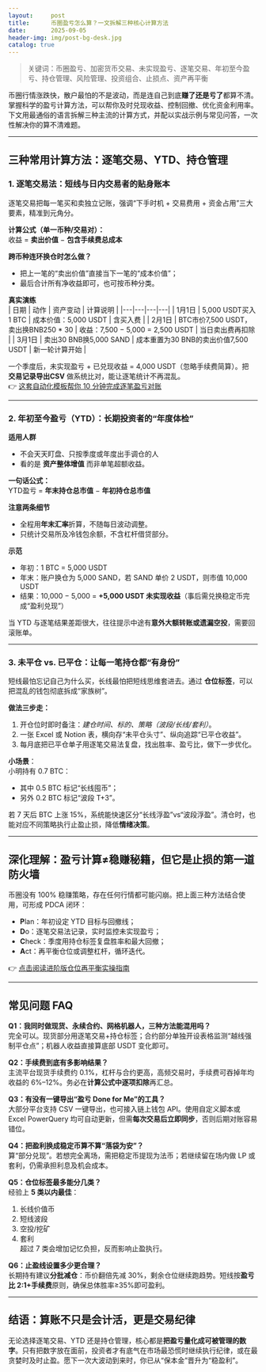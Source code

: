 ```yaml
---
layout:     post
title:      币圈盈亏怎么算？一文拆解三种核心计算方法
date:       2025-09-05
header-img: img/post-bg-desk.jpg
catalog: true
---
```


> 关键词：币圈盈亏、加密货币交易、未实现盈亏、逐笔交易、年初至今盈亏、持仓管理、风险管理、投资组合、止损点、资产再平衡  

币圈行情涨跌快，散户最怕的不是波动，而是连自己到底**赚了还是亏了**都算不清。掌握科学的盈亏计算方法，可以帮你及时兑现收益、控制回撤、优化资金利用率。下文用最通俗的语言拆解三种主流的计算方式，并配以实战示例与常见问答，一次性解决你的算不清难题。

---

## 三种常用计算方法：逐笔交易、YTD、持仓管理

### 1. 逐笔交易法：短线与日内交易者的贴身账本  
逐笔交易把每一笔买和卖独立记账，强调“下手时机 + 交易费用 + 资金占用”三大要素，精准到元角分。

**计算公式（单一币种/交易对）：**  
收益 = **卖出价值** − **包含手续费总成本**  

**跨币种连环换仓时怎么做？**  
- 把上一笔的“卖出价值”直接当下一笔的“成本价值”；  
- 最后合计所有净收益即可，也可按币种分类。

**真实演练**  
| 日期 | 动作 | 资产变动 | 计算说明 |
|---|---|---|---|
| 1月1日 | 5,000 USDT买入1 BTC | 成本价值：5,000 USDT | 含买入费 |
| 2月1日 | BTC市价7,500 USDT，卖出换BNB250 * 30 | 收益：7,500 − 5,000 = 2,500 USDT | 当日卖出费再扣除 |
| 3月1日 | 卖出30 BNB换5,000 SAND | 成本重置为30 BNB的卖出价值7,500 USDT | 新一轮计算开始 |

一个季度后，未实现盈亏 + 已兑现收益 = 4,000 USDT（忽略手续费简算）。把 **交易记录导出CSV** 做系统比对，能让逐笔统计不再混乱。  
👉 [这套自动化模板帮你 10 分钟完成逐笔盈亏对账](https://okxdog.com/)

---

### 2. 年初至今盈亏（YTD）：长期投资者的“年度体检”  

**适用人群**  
- 不会天天盯盘、只按季度或年度出手调仓的人  
- 看的是 **资产整体增值** 而非单笔超额收益。

**一句话公式：**  
YTD盈亏 = **年末持仓总市值** − **年初持仓总市值**

**注意两条细节**  
- 全程用**年末汇率**折算，不随每日波动调整。  
- 只统计交易所及冷钱包余额，不含杠杆借贷部分。

**示范**  
- 年初：1 BTC = 5,000 USDT  
- 年末：账户换仓为 5,000 SAND，若 SAND 单价 2 USDT，则市值 10,000 USDT  
- 结果：10,000 − 5,000 = **+5,000 USDT 未实现收益**（事后需兑换稳定币完成“盈利兑现”）

当 YTD 与逐笔结果差距很大，往往提示中途有**意外大额转账或遗漏空投**，需要回滚账单。

---

### 3. 未平仓 vs. 已平仓：让每一笔持仓都“有身份”  
短线最怕忘记自己为什么买，长线最怕把短线思维套进去。通过 **仓位标签**，可以把混乱的钱包彻底拆成“家族树”。

**做法三步走：**  
1. 开仓位时即时备注：*建仓时间、标的、策略（波段/长线/套利）*。  
2. 一张 Excel 或 Notion 表，横向存“未平仓头寸”、纵向追踪“已平仓收益”。  
3. 每月底把已平仓单子用逐笔交易法复盘，找出胜率、盈亏比，做下一步优化。

**小场景**：  
小明持有 0.7 BTC：  
- 其中 0.5 BTC 标记“长线囤币”；  
- 另外 0.2 BTC 标记“波段 T+3”。  

若 7 天后 BTC 上涨 15%，系统能快速区分“长线浮盈”vs“波段浮盈”。清仓时，也能对应不同策略执行止盈止损，降低**情绪决策**。

---

## 深化理解：盈亏计算≠稳赚秘籍，但它是止损的第一道防火墙  
币圈没有 100% 稳赚策略，存在任何行情都可能闪崩。把上面三种方法结合使用，可形成 PDCA 闭环：

- **P**lan：年初设定 YTD 目标与回撤线；  
- **D**o：逐笔交易法记录，实时监控未实现盈亏；  
- **C**heck：季度用持仓标签复盘胜率和最大回撤；  
- **A**ct：再平衡仓位或调整杠杆，循环迭代。  

👉 [点击阅读进阶版仓位再平衡实操指南](https://okxdog.com/)  

---

## 常见问题 FAQ

**Q1：我同时做现货、永续合约、网格机器人，三种方法能混用吗？**  
完全可以。现货部分用逐笔交易+持仓标签；合约部分单独开设表格监测“越线强制平仓点”；机器人收益直接算底部 USDT 变化即可。

**Q2：手续费到底有多影响结果？**  
主流平台现货手续费约 0.1%，杠杆与合约更高，高频交易时，手续费可吞掉年均收益的 6%–12%。务必在**计算公式中逐项扣除**再汇总。

**Q3：有没有一键导出“盈亏 Done for Me”的工具？**  
大部分平台支持 CSV 一键导出，也可接入链上钱包 API。使用自定义脚本或 Excel PowerQuery 均可自动更新，但需**每次交易后立即同步**，否则后期对账容易错位。

**Q4：把盈利换成稳定币算不算“落袋为安”？**  
算“部分兑现”。若想完全离场，需把稳定币提现为法币；若继续留在场内做 LP 或套利，仍需承担利息及机会成本。

**Q5：仓位标签最多能分几类？**  
经验上 **5 类以内最佳**：  
1. 长线价值币  
2. 短线波段  
3. 空投/挖矿  
4. 套利  
超过 7 类会增加记忆负担，反而影响止盈执行。

**Q6：止盈线设置多少更合理？**  
长期持有建议**分批减仓**：币价翻倍先减 30%，剩余仓位继续跑趋势。短线按**盈亏比 2:1+手续费**原则，确保总体胜率≥35%即可盈利。

---

## 结语：算账不只是会计活，更是交易纪律

无论选择逐笔交易、YTD 还是持仓管理，核心都是**把盈亏量化成可被管理的数字**。只有把数字放在面前，投资者才有底气在市场最恐慌时继续执行纪律，或在最贪婪时及时止盈。愿下一次大波动到来时，你已从“保本金”晋升为“稳盈利”。
